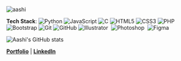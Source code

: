 ![aashi](https://user-images.githubusercontent.com/49470807/112159436-2b131100-8c0f-11eb-98a0-dbd701a7c56d.gif)


**Tech Stack**: 
![Python](https://img.shields.io/badge/-Python-black?style=for-the-badge&logo=Python)
![JavaScript](https://img.shields.io/badge/-JavaScript-black?style=for-the-badge&logo=javascript)
![C](https://img.shields.io/badge/c%20-%2300599C.svg?&style=for-the-badge&logo=c)
![HTML5](https://img.shields.io/badge/-HTML5-E34F26?style=for-the-badge&logo=html5&logoColor=white)
![CSS3](https://img.shields.io/badge/-CSS3-1572B6?style=for-the-badge&logo=css3)
![PHP](https://img.shields.io/badge/php-%23777BB4.svg?&style=for-the-badge&logo=php&logoColor=white)
![Bootstrap](https://img.shields.io/badge/-Bootstrap-563D7C?style=for-the-badge&logo=bootstrap)
![Git](https://img.shields.io/badge/-Git-black?style=for-the-badge&logo=git)
![GitHub](https://img.shields.io/badge/-GitHub-181717?style=for-the-badge&logo=github)
![Illustrator](https://img.shields.io/badge/-Illustrator-05122A?style=for-the-badge&logo=adobe-illustrator)&nbsp;
![Photoshop](https://img.shields.io/badge/-Photoshop-05122A?style=for-the-badge=adobe-photoshop)&nbsp;
![Figma](https://img.shields.io/badge/-Figma-05122A?style=for-the-badge&logo=Figma)&nbsp;

![Aashi's GitHub stats](https://github-readme-stats.vercel.app/api?username=aashishah&hide=stars&theme=gotham)

[**Portfolio**](https://aashishah.github.io/) | [**LinkedIn**](https://www.linkedin.com/in/aashi-shah/)
